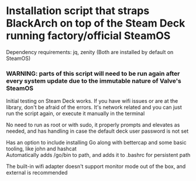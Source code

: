 # Installation script that straps BlackArch on top of the Steam Deck running factory/official SteamOS

Dependency requirements: jq, zenity (Both are installed by default on SteamOS)

### WARNING: parts of this script will need to be run again after every system update due to the immutable nature of Valve's SteamOS

Initial testing on Steam Deck works. If you have wifi issues or are at the library, don't be afraid of the errors. It's network related and you can just run the script again, or execute it manually in the terminal

No need to run as root or with sudo, it properly prompts and elevates as needed, and has handling in case the default deck user password is not set

Has an option to include installing Go along with bettercap and some basic tooling, like john and hashcat  
Automatically adds /go/bin to path, and adds it to .bashrc for persistent path

The built-in wifi adapter doesn't support monitor mode out of the box, and external is recommended 

